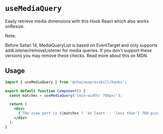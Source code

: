 # `useMediaQuery`

Easily retrieve media dimensions with this Hook React which also works onResize.

Note:

Before Safari 14, MediaQueryList is based on EventTarget and only supports addListener/removeListener for media queries. If you don't support these versions you may remove these checks. Read more about this on MDN.

## Usage

```jsx
import { useMediaQuery } from '@chainexpressbill/hooks';

export default function Component() {
  const matches = useMediaQuery('(min-width: 768px)');

  return (
    <div>
      {`The view port is ${matches ? 'at least' : 'less than'} 768 pixels wide`}
    </div>
  );
}
```
